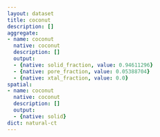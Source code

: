 ```yaml
---
layout: dataset
title: coconut
description: []
aggregate:
- name: coconut
  native: coconut
  description: []
  output:
  - {native: solid_fraction, value: 0.94611296}
  - {native: pore_fraction, value: 0.05388704}
  - {native: xtal_fraction, value: 0.0}
spatial:
- name: coconut
  native: coconut
  description: []
  output:
  - {native: solid}
dict: natural-ct
---
```

